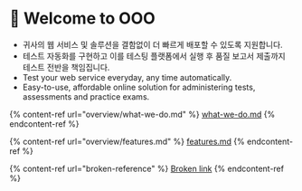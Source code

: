 # 👋 Welcome to OOO

* 귀사의 웹 서비스 및 솔루션을 결함없이 더 빠르게 배포할 수 있도록 지원합니다.
* 테스트 자동화를 구현하고 이를 테스팅 플랫폼에서 실행 후 품질 보고서 제출까지 테스트 전반을 책임집니다.
* Test your web service everyday, any time automatically.
* Easy-to-use, affordable online solution for administering tests, assessments and practice exams.



{% content-ref url="overview/what-we-do.md" %}
[what-we-do.md](overview/what-we-do.md)
{% endcontent-ref %}

{% content-ref url="overview/features.md" %}
[features.md](overview/features.md)
{% endcontent-ref %}

{% content-ref url="broken-reference" %}
[Broken link](broken-reference)
{% endcontent-ref %}

